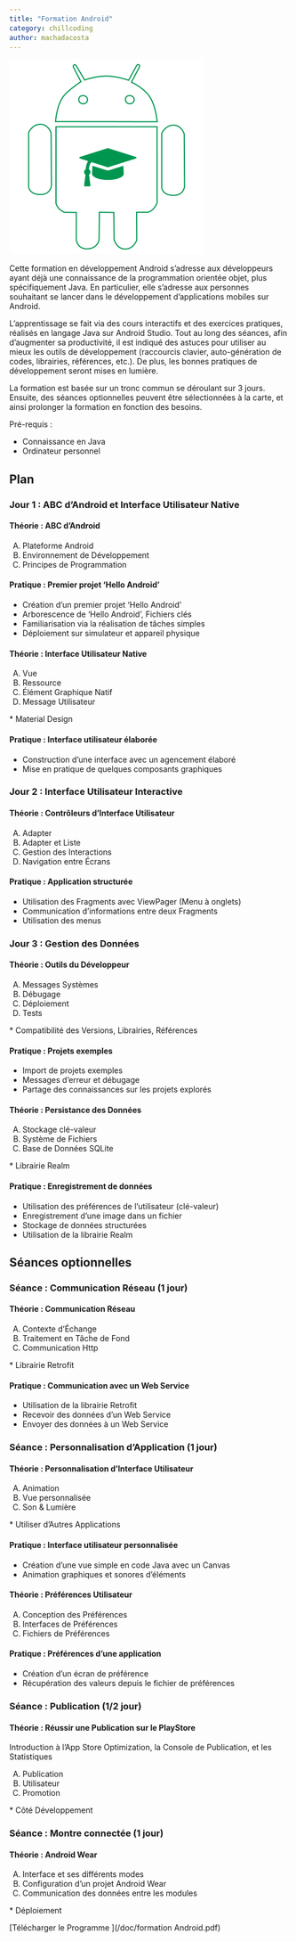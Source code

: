 ```yaml
---
title: "Formation Android"
category: chillcoding
author: machadacosta
---
```


![Android View](/assets/img/post/android-formation.png)

Cette formation en développement Android s’adresse aux développeurs ayant déjà une connaissance de la programmation orientée objet, plus spécifiquement Java. En particulier, elle s’adresse aux personnes souhaitant se lancer dans le développement d’applications mobiles sur Android.

L’apprentissage se fait via des cours interactifs et des exercices pratiques, réalisés en langage Java sur Android Studio.
Tout au long des séances, afin d’augmenter sa productivité, il est indiqué des astuces pour utiliser au mieux les outils de développement (raccourcis clavier, auto-génération de codes, librairies, références, etc.).
De plus, les bonnes pratiques de développement seront mises en lumière.

La formation est basée sur un tronc commun se déroulant sur 3 jours. Ensuite, des séances optionnelles peuvent être sélectionnées à la carte, et ainsi prolonger la formation en fonction des besoins.

Pré-requis :

* Connaissance en Java
* Ordinateur personnel

## Plan

### Jour 1 : ABC d’Android et Interface Utilisateur Native

#### Théorie : ABC d’Android
<ol type="A">
  <li>Plateforme Android</li>
  <li>Environnement de Développement</li>
  <li>Principes de Programmation</li>
</ol>

#### Pratique : Premier projet ‘Hello Android’

* Création d’un premier projet ‘Hello Android’
* Arborescence de ‘Hello Android’, Fichiers clés
* Familiarisation via la réalisation de tâches simples
* Déploiement sur simulateur et appareil physique

#### Théorie : Interface Utilisateur Native
<ol type="A">
  <li>Vue</li>
  <li>Ressource</li>
  <li>Élément Graphique Natif</li>
  <li>Message Utilisateur</li>
</ol>
* Material Design

#### Pratique : Interface utilisateur élaborée

* Construction d’une interface avec un agencement élaboré
* Mise en pratique de quelques composants graphiques

### Jour 2 :  Interface Utilisateur Interactive

#### Théorie : Contrôleurs d’Interface Utilisateur
<ol type="A">
  <li>Adapter</li>
  <li>Adapter et Liste</li>
  <li>Gestion des Interactions</li>
  <li>Navigation entre Écrans</li>
</ol>

#### Pratique : Application structurée

* Utilisation des Fragments avec ViewPager (Menu à onglets)
* Communication d’informations entre deux Fragments
* Utilisation des menus

### Jour 3 : Gestion des Données

#### Théorie : Outils du Développeur
<ol type="A">
  <li>Messages Systèmes</li>
  <li>Débugage</li>
  <li>Déploiement</li>
  <li>Tests</li>
</ol>
* Compatibilité des Versions, Librairies, Références

#### Pratique : Projets exemples

* Import de projets exemples
* Messages d’erreur et débugage
* Partage des connaissances sur les projets explorés

#### Théorie : Persistance des Données
<ol type="A">
  <li>Stockage clé-valeur </li>
  <li>Système de Fichiers</li>
  <li>Base de Données SQLite</li>
</ol>
* Librairie Realm

#### Pratique : Enregistrement de données

* Utilisation des préférences de l’utilisateur (clé-valeur)
* Enregistrement d’une image dans un fichier
* Stockage de données structurées
* Utilisation de la librairie Realm



## Séances optionnelles

### Séance : Communication Réseau (1 jour)

#### Théorie : Communication Réseau
<ol type="A">
  <li>Contexte d’Échange</li>
  <li>Traitement en Tâche de Fond</li>
  <li>Communication Http</li>
</ol>
* Librairie Retrofit

#### Pratique : Communication avec un Web Service

* Utilisation de la librairie Retrofit
* Recevoir des données d’un Web Service
* Envoyer des données à un Web Service

### Séance : Personnalisation d’Application (1 jour)

#### Théorie : Personnalisation d’Interface Utilisateur
<ol type="A">
  <li>Animation</li>
  <li>Vue personnalisée</li>
  <li>Son & Lumière</li>
</ol>
* Utiliser d’Autres Applications

#### Pratique : Interface utilisateur personnalisée

* Création d’une vue simple en code Java avec un Canvas
* Animation graphiques et sonores d’éléments

#### Théorie : Préférences Utilisateur
<ol type="A">
  <li>Conception des Préférences</li>
  <li>Interfaces de Préférences</li>
  <li>Fichiers de Préférences</li>
</ol>

#### Pratique : Préférences d’une application

* Création d’un écran de préférence
* Récupération des valeurs depuis le fichier de préférences

### Séance : Publication (1/2 jour)

#### Théorie : Réussir une Publication sur le PlayStore
Introduction à l’App Store Optimization, la Console de Publication, et les Statistiques
<ol type="A">
  <li>Publication</li>
  <li>Utilisateur</li>
  <li>Promotion</li>
</ol>
* Côté Développement

### Séance : Montre connectée (1 jour)

#### Théorie : Android Wear
<ol type="A">
  <li>Interface et ses différents modes</li>
  <li>Configuration d’un projet Android Wear</li>
  <li>Communication des données entre les modules</li>
</ol>
* Déploiement

[Télécharger le Programme <i class="fa fa-file-pdf-o" aria-hidden="true"></i>](/doc/formation Android.pdf)
